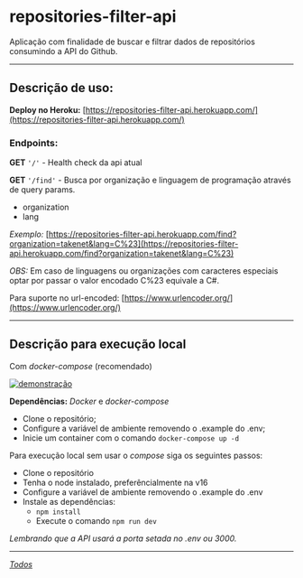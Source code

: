 
# repositories-filter-api

Aplicação com finalidade de buscar e filtrar dados de repositórios consumindo a API do Github.

<hr>

## Descrição de uso:

**Deploy no Heroku:**  [https://repositories-filter-api.herokuapp.com/](https://repositories-filter-api.herokuapp.com/)

### Endpoints:

**GET** `'/'` - Health check da api atual

**GET** `'/find'` - Busca por organização e linguagem de programação através de query params. 
- organization
- lang

*Exemplo:*  [https://repositories-filter-api.herokuapp.com/find?organization=takenet&lang=C%23](https://repositories-filter-api.herokuapp.com/find?organization=takenet&lang=C%23)

*OBS:* Em caso de linguagens ou organizações com caracteres especiais optar por passar o valor encodado C%23 equivale a C#.

Para suporte no url-encoded:  [https://www.urlencoder.org/](https://www.urlencoder.org/)

<hr>

## Descrição para execução local

Com *docker-compose* (recomendado)

[![demonstração](https://github.com/EMoonlit/repositories-filter-api/raw/main/assets/API-example.gif)](https://github.com/EMoonlit/repositories-filter-api/blob/main/assets/API-example.gif)  

**Dependências:** *Docker* e *docker-compose*

 - Clone o repositório;
 - Configure a variável de ambiente removendo o .example do .env;
 - Inicie um container com o comando `docker-compose up -d`

 
Para execução local sem usar o *compose* siga os seguintes passos:

- Clone o repositório 
- Tenha o node instalado, preferêncialmente na v16 
-  Configure a variável de ambiente removendo o .example do .env 
-  Instale as dependências:
	- `npm install`
	- Execute o comando `npm run dev`

*Lembrando que a API usará a porta setada no .env ou 3000.*

<hr>

*[Todos](https://github.com/EMoonlit/repositories-filter-api/blob/main/documentation/CASE.md)*
